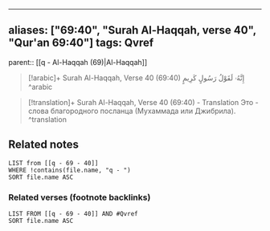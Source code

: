 
---
aliases: ["69:40", "Surah Al-Haqqah, verse 40", "Qur'an 69:40"]
tags: Qvref
---

parent:: [[q - Al-Haqqah (69)|Al-Haqqah]]

> [!arabic]+ Surah Al-Haqqah, Verse 40 (69:40)
> <span class="quran-arabic">إِنَّهُۥ لَقَوْلُ رَسُولٍ كَرِيمٍ</span>
^arabic

> [!translation]+ Surah Al-Haqqah, Verse 40 (69:40) - Translation
> Это - слова благородного посланца (Мухаммада или Джибрила).
^translation



## Related notes
```dataview
LIST from [[q - 69 - 40]]
WHERE !contains(file.name, "q - ")
SORT file.name ASC
```

### Related verses (footnote backlinks)
```dataview
LIST FROM [[q - 69 - 40]] AND #Qvref
SORT file.name ASC
```

